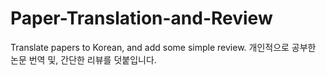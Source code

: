 # Paper-Translation-and-Review
Translate papers to Korean, and add some simple review.
개인적으로 공부한 논문 번역 및, 간단한 리뷰를 덧붙입니다.
